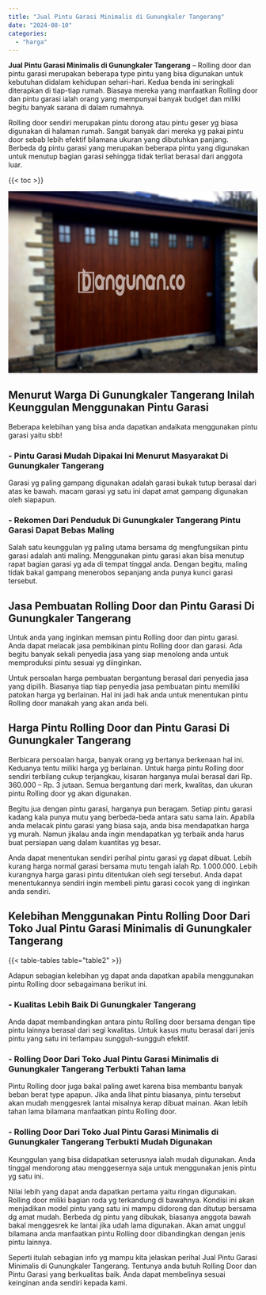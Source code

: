```yaml
---
title: "Jual Pintu Garasi Minimalis di Gunungkaler Tangerang"
date: "2024-08-10"
categories: 
  - "harga"
---
```


**Jual Pintu Garasi Minimalis di Gunungkaler Tangerang** – Rolling door dan pintu garasi merupakan beberapa type pintu yang bisa digunakan untuk kebutuhan didalam kehidupan sehari-hari. Kedua benda ini seringkali diterapkan di tiap-tiap rumah. Biasaya mereka yang manfaatkan Rolling door dan pintu garasi ialah orang yang mempunyai banyak budget dan miliki begitu banyak sarana di dalam rumahnya.

Rolling door sendiri merupakan pintu dorong atau pintu geser yg biasa digunakan di halaman rumah. Sangat banyak dari mereka yg pakai pintu door sebab lebih efektif bilamana ukuran yang dibutuhkan panjang. Berbeda dg pintu garasi yang merupakan beberapa pintu yang digunakan untuk menutup bagian garasi sehingga tidak terliat berasal dari anggota luar.

{{< toc >}}

![Jual Pintu Garasi Minimalis di Gunungkaler Tangerang](/images/pintu-garasi-60.png)

## Menurut Warga Di Gunungkaler Tangerang Inilah Keunggulan Menggunakan Pintu Garasi

Beberapa kelebihan yang bisa anda dapatkan andaikata menggunakan pintu garasi yaitu sbb!

### \- Pintu Garasi Mudah Dipakai Ini Menurut Masyarakat Di Gunungkaler Tangerang

Garasi yg paling gampang digunakan adalah garasi bukak tutup berasal dari atas ke bawah. macam garasi yg satu ini dapat amat gampang digunakan oleh siapapun.

### \- Rekomen Dari Penduduk Di Gunungkaler Tangerang Pintu Garasi Dapat Bebas Maling

Salah satu keunggulan yg paling utama bersama dg mengfungsikan pintu garasi adalah anti maling. Menggunakan pintu garasi akan bisa menutup rapat bagian garasi yg ada di tempat tinggal anda. Dengan begitu, maling tidak bakal gampang menerobos sepanjang anda punya kunci garasi tersebut.

## Jasa Pembuatan Rolling Door dan Pintu Garasi Di Gunungkaler Tangerang

Untuk anda yang inginkan memsan pintu Rolling door dan pintu garasi. Anda dapat melacak jasa pembikinan pintu Rolling door dan garasi. Ada begitu banyak sekali penyedia jasa yang siap menolong anda untuk memproduksi pintu sesuai yg diinginkan.

Untuk persoalan harga pembuatan bergantung berasal dari penyedia jasa yang dipilih. Biasanya tiap tiap penyedia jasa pembuatan pintu memiliki patokan harga yg berlainan. Hal ini jadi hak anda untuk menentukan pintu Rolling door manakah yang akan anda beli.

## Harga Pintu Rolling Door dan Pintu Garasi Di Gunungkaler Tangerang

Berbicara persoalan harga, banyak orang yg bertanya berkenaan hal ini. Keduanya tentu miliki harga yg berlainan. Untuk harga pintu Rolling door sendiri terbilang cukup terjangkau, kisaran harganya mulai berasal dari Rp. 360.000 – Rp. 3 jutaan. Semua bergantung dari merk, kwalitas, dan ukuran pintu Rolling door yg akan digunakan.

Begitu jua dengan pintu garasi, harganya pun beragam. Setiap pintu garasi kadang kala punya mutu yang berbeda-beda antara satu sama lain. Apabila anda melacak pintu garasi yang biasa saja, anda bisa mendapatkan harga yg murah. Namun jikalau anda ingin mendapatkan yg terbaik anda harus buat persiapan uang dalam kuantitas yg besar.

Anda dapat menentukan sendiri perihal pintu garasi yg dapat dibuat. Lebih kurang harga normal garasi bersama mutu tengah ialah Rp. 1.000.000. Lebih kurangnya harga garasi pintu ditentukan oleh segi tersebut. Anda dapat menentukannya sendiri ingin membeli pintu garasi cocok yang di inginkan anda sendiri.

## Kelebihan Menggunakan Pintu Rolling Door Dari Toko Jual Pintu Garasi Minimalis di Gunungkaler Tangerang

{{< table-tables table="table2" >}}

Adapun sebagian kelebihan yg dapat anda dapatkan apabila menggunakan pintu Rolling door sebagaimana berikut ini.

### \- Kualitas Lebih Baik Di Gunungkaler Tangerang

Anda dapat membandingkan antara pintu Rolling door bersama dengan tipe pintu lainnya berasal dari segi kwalitas. Untuk kasus mutu berasal dari jenis pintu yang satu ini terlampau sungguh-sungguh efektif.

### \- Rolling Door Dari Toko Jual Pintu Garasi Minimalis di Gunungkaler Tangerang Terbukti Tahan lama

Pintu Rolling door juga bakal paling awet karena bisa membantu banyak beban berat type apapun. Jika anda lihat pintu biasanya, pintu tersebut akan mudah menggesrek lantai misalnya kerap dibuat mainan. Akan lebih tahan lama bilamana manfaatkan pintu Rolling door.

### \- Rolling Door Dari Toko Jual Pintu Garasi Minimalis di Gunungkaler Tangerang Terbukti Mudah Digunakan

Keunggulan yang bisa didapatkan seterusnya ialah mudah digunakan. Anda tinggal mendorong atau menggesernya saja untuk menggunakan jenis pintu yg satu ini.

Nilai lebih yang dapat anda dapatkan pertama yaitu ringan digunakan. Rolling door miliki bagian roda yg terkandung di bawahnya. Kondisi ini akan menjadikan model pintu yang satu ini mampu didorong dan ditutup bersama dg amat mudah. Berbeda dg pintu yang dibukak, biasanya anggota bawah bakal menggesrek ke lantai jika udah lama digunakan. Akan amat unggul bilamana anda manfaatkan pintu Rolling door dibandingkan dengan jenis pintu lainnya.

Seperti itulah sebagian info yg mampu kita jelaskan perihal Jual Pintu Garasi Minimalis di Gunungkaler Tangerang. Tentunya anda butuh Rolling Door dan Pintu Garasi yang berkualitas baik. Anda dapat membelinya sesuai keinginan anda sendiri kepada kami.
